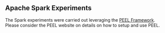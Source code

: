 ## Apache Spark Experiments ##

The Spark experiments were carried out leveraging the [PEEL Framework](http://peel-framework.org/). Please consider the PEEL website on details on how to setup and use PEEL.
